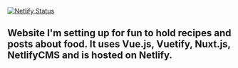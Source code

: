 [![Netlify Status](https://api.netlify.com/api/v1/badges/0e22b924-6242-4003-856b-00f680c7457a/deploy-status)](https://app.netlify.com/sites/foodsamcparker/deploys)

## Website I'm setting up for fun to hold recipes and posts about food. It uses Vue.js, Vuetify, Nuxt.js, NetlifyCMS and is hosted on Netlify. 
